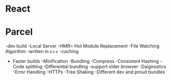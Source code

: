 # React

# Parcel
-dev build 
-Local Server
 -HMR= Hot Module Replacement 
 -File Watching Algorithm 
 -written in c++ 
 -caching 
 - Faster builds 
 -Minification 
 -Bundling 
 -Compress 
 -Consistent Hashing 
 -Code splitting
-Differential bundling
-support older browser 
-Daignostics 
-Error Handling 
-HTTPs 
-Tree Shaking 
-Different dev and proud bundles

